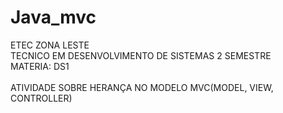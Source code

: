 # Java_mvc
ETEC ZONA LESTE <BR>
TECNICO EM DESENVOLVIMENTO DE SISTEMAS 2 SEMESTRE<BR>
MATERIA: DS1 <BR>
<BR>
ATIVIDADE SOBRE HERANÇA NO MODELO MVC(MODEL, VIEW, CONTROLLER)
